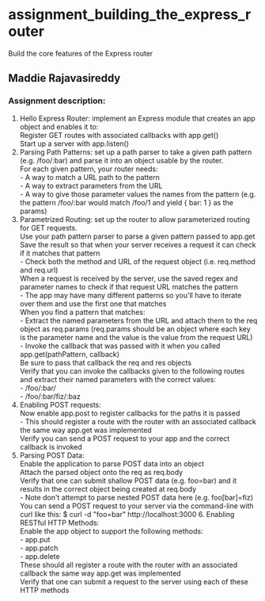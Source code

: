 assignment_building_the_express_router
======================================

Build the core features of the Express router

## Maddie Rajavasireddy

### Assignment description:   
1. Hello Express Router: implement an Express module that creates an app object and enables it to:    
     Register GET routes with associated callbacks with app.get()   
     Start up a server with app.listen()    
2. Parsing Path Patterns: set up a path parser to take a given path pattern (e.g. /foo/:bar) and parse it into an object usable by the router.        
    For each given pattern, your router needs:    
        - A way to match a URL path to the pattern    
        - A way to extract parameters from the URL    
        - A way to give those parameter values the names from the pattern (e.g. the pattern /foo/:bar would match /foo/1 and yield { bar: 1 } as the params)    
3. Parametrized Routing: set up the router to allow parameterized routing for GET requests.    
    Use your path pattern parser to parse a given pattern passed to app.get    
    Save the result so that when your server receives a request it can check if it matches that pattern    
        - Check both the method and URL of the request object (i.e. req.method and req.url)    
    When a request is received by the server, use the saved regex and parameter names to check if that request URL matches the pattern    
        - The app may have many different patterns so you'll have to iterate over them and use the first one that matches   
    When you find a pattern that matches:    
        - Extract the named parameters from the URL and attach them to the req object as req.params (req.params should be an object where each key is the parameter name and the value is the value from the request URL)     
        - Invoke the callback that was passed with it when you called app.get(pathPattern, callback)    
    Be sure to pass that callback the req and res objects    
    Verify that you can invoke the callbacks given to the following routes and extract their named parameters with the correct values:    
        - /foo/:bar/    
        - /foo/:bar/fiz/:baz    
4. Enabling POST requests:    
    Now enable app.post to register callbacks for the paths it is passed    
        - This should register a route with the router with an associated callback the same way app.get was  implemented     
    Verify you can send a POST request to your app and the correct callback is invoked    
5. Parsing POST Data:    
    Enable the application to parse POST data into an object        
    Attach the parsed object onto the req as req.body      
    Verify that one can submit shallow POST data (e.g. foo=bar) and it results in the correct object being created at req.body   
        - Note don't attempt to parse nested POST data here (e.g. foo[bar]=fiz)
You can send a POST request to your server via the command-line with curl like this: $ curl -d "foo=bar" http://localhost:3000  6. Enabling RESTful HTTP Methods:   
    Enable the app object to support the following methods:    
        - app.put    
        - app.patch    
        - app.delete    
    These should all register a route with the router with an associated callback the same way app.get was implemented    
    Verify that one can submit a request to the server using each of these HTTP methods
